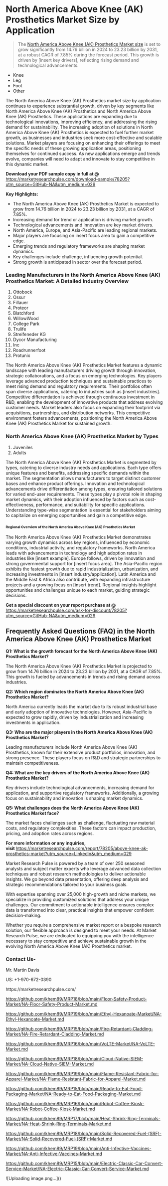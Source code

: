 <h1>North America Above Knee (AK) Prosthetics Market&nbsp;Size by Application</h1><blockquote><p>The <a href="https://marketresearchpulse.com/download-sample/78205?utm_source=GitHub-NA&amp;utm_medium=029">North America Above Knee (AK) Prosthetics Market size</a> is set to grow significantly from 14.76 billion in 2024 to 23.23 billion by 2031, at a robust CAGR of 7.85% during the forecast period. This growth is driven by [insert key drivers], reflecting rising demand and technological advancements.</p></blockquote><ul><li>Knee<li> Leg<li> Foot<li> Other</li></ul><p>The North America Above Knee (AK) Prosthetics market size by application continues to experience substantial growth, driven by key segments like North America Above Knee (AK) Prosthetics and North America Above Knee (AK) Prosthetics. These applications are expanding due to technological innovations, improving efficiency, and addressing the rising demand for sustainability. The increasing adoption of solutions in North America Above Knee (AK) Prosthetics is expected to fuel further market growth, as businesses and industries seek more cost-effective and scalable solutions. Market players are focusing on enhancing their offerings to meet the specific needs of these growing application areas, positioning themselves for continued success. As new applications emerge and trends evolve, companies will need to adapt and innovate to stay competitive in this dynamic market.</p><p><strong>Download your PDF sample copy in full at @ </strong><a href="https://marketresearchpulse.com/download-sample/78205?utm_source=GitHub-NA&amp;utm_medium=029">https://marketresearchpulse.com/download-sample/78205?utm_source=GitHub-NA&amp;utm_medium=029</a></p><p><strong>Key Highlights: </strong></p><ul><li>The North America Above Knee (AK) Prosthetics Market is expected to grow from 14.76 billion in 2024 to 23.23 billion by 2031, at a CAGR of 7.85%.</li><li>Increasing demand for trend or application is driving market growth.</li><li>Technological advancements and innovation are key market drivers.</li><li>North America, Europe, and Asia-Pacific are leading regional markets.</li><li>Major players are focusing on insert focus area to gain a competitive edge.</li><li>Emerging trends and regulatory frameworks are shaping market dynamics.</li><li>Key challenges include challenge, influencing growth potential.</li><li>Strong growth is anticipated in sector over the forecast period.</li></ul><h3>Leading Manufacturers in the North America Above Knee (AK) Prosthetics Market: A Detailed Industry Overview</h3><ol><li>Ottobock</li><li>Ossur</li><li>Fillauer</li><li>Proteor</li><li>Blatchford</li><li>WillowWood</li><li>College Park</li><li>Trulife</li><li>Streifeneder KG</li><li>Dycor Manufacturing</li><li>Inc</li><li>Roadrunnerfoot</li><li>Protunix</li></ol><div class="flex max-w-full flex-col flex-grow"><div class="min-h-8 text-message flex w-full flex-col items-end gap-2 whitespace-normal break-words [.text-message+&amp;]:mt-5" dir="auto" data-message-author-role="assistant" data-message-id="fd8432e4-4910-450d-b182-61b7bfb0a01f" data-message-model-slug="gpt-4o"><div class="flex w-full flex-col gap-1 empty:hidden first:pt-[3px]"><div class="markdown prose w-full break-words dark:prose-invert light"><p>The North America Above Knee (AK) Prosthetics Market features a dynamic landscape with leading manufacturers driving growth through innovation, strategic collaborations, and a focus on emerging technologies. Key players leverage advanced production techniques and sustainable practices to meet rising demand and regulatory requirements. Their portfolios often span diverse applications, catering to industries such as [insert industries]. Competitive differentiation is achieved through continuous investment in R&amp;D, enabling the development of innovative products that address evolving customer needs. Market leaders also focus on expanding their footprint via acquisitions, partnerships, and distribution networks. This competitive environment fosters advancements, positioning the North America Above Knee (AK) Prosthetics Market for sustained growth.</p></div></div></div></div><h3>North America Above Knee (AK) Prosthetics Market by Types</h3><ol><li>Juveniles<li> Adults</li></ol><div class="flex max-w-full flex-col flex-grow"><div class="min-h-8 text-message flex w-full flex-col items-end gap-2 whitespace-normal break-words [.text-message+&amp;]:mt-5" dir="auto" data-message-author-role="assistant" data-message-id="084470be-0bb7-4664-bddf-5156b4f41249" data-message-model-slug="gpt-4o-mini"><div class="flex w-full flex-col gap-1 empty:hidden first:pt-[3px]"><div class="markdown prose w-full break-words dark:prose-invert light"><p>The North America Above Knee (AK) Prosthetics Market is segmented by types, catering to diverse industry needs and applications. Each type offers unique features and benefits, addressing specific demands within the market. The segmentation allows manufacturers to target distinct customer bases and enhance product offerings. Innovation and technological advancements drive differentiation among types, ensuring tailored solutions for varied end-user requirements. These types play a pivotal role in shaping market dynamics, with their adoption influenced by factors such as cost-effectiveness, performance, and suitability for specific applications. Understanding type-wise segmentation is essential for stakeholders aiming to capitalize on emerging opportunities and gain a competitive edge.</p></div></div></div></div><h3><span style="font-size: 11px;">Regional Overview of the North America Above Knee (AK) Prosthetics Market</span></h3><div class="flex max-w-full flex-col flex-grow"><div class="min-h-8 text-message flex w-full flex-col items-end gap-2 whitespace-normal break-words [.text-message+&amp;]:mt-5" dir="auto" data-message-author-role="assistant" data-message-id="e9038762-ce64-4e30-91c9-9bd413514231" data-message-model-slug="gpt-4o-mini"><div class="flex w-full flex-col gap-1 empty:hidden first:pt-[3px]"><div class="markdown prose w-full break-words dark:prose-invert light"><p>The North America Above Knee (AK) Prosthetics Market demonstrates varying growth dynamics across key regions, influenced by economic conditions, industrial activity, and regulatory frameworks. North America leads with advancements in technology and high adoption rates in industries like [insert example]. Europe follows, driven by innovation and strong governmental support for [insert focus area]. The Asia-Pacific region exhibits the fastest growth due to rapid industrialization, urbanization, and increasing investments in [insert industry/application]. Latin America and the Middle East &amp; Africa also contribute, with expanding infrastructure projects and a growing focus on [insert trend]. Regional insights highlight opportunities and challenges unique to each market, guiding strategic decisions.</p></div></div></div></div><p><strong>Get a special discount on your report purchase at @ </strong><a href="https://marketresearchpulse.com/ask-for-discount/78205?utm_source=GitHub-NA&amp;utm_medium=029">https://marketresearchpulse.com/ask-for-discount/78205?utm_source=GitHub-NA&amp;utm_medium=029</a></p><h2>Frequently Asked Questions (FAQ) in the North America Above Knee (AK) Prosthetics Market</h2><p><strong>Q1: What is the growth forecast for the North America Above Knee (AK) Prosthetics Market?</strong></p><p>The North America Above Knee (AK) Prosthetics Market is projected to grow from 14.76 billion in 2024 to 23.23 billion by 2031, at a CAGR of 7.85%. This growth is fueled by advancements in trends and rising demand across industries.</p><p><strong>Q2: Which region dominates the North America Above Knee (AK) Prosthetics Market?</strong></p><p>North America currently leads the market due to its robust industrial base and early adoption of innovative technologies. However, Asia-Pacific is expected to grow rapidly, driven by industrialization and increasing investments in application.</p><p><strong>Q3: Who are the major players in the North America Above Knee (AK) Prosthetics Market?</strong></p><p>Leading manufacturers include North America Above Knee (AK) Prosthetics, known for their extensive product portfolios, innovation, and strong presence. These players focus on R&amp;D and strategic partnerships to maintain competitiveness.</p><p><strong>Q4: What are the key drivers of the North America Above Knee (AK) Prosthetics Market?</strong></p><p>Key drivers include technological advancements, increasing demand for application, and supportive regulatory frameworks. Additionally, a growing focus on sustainability and innovation is shaping market dynamics.</p><p><strong>Q5: What challenges does the North America Above Knee (AK) Prosthetics Market face?</strong></p><p>The market faces challenges such as challenge, fluctuating raw material costs, and regulatory complexities. These factors can impact production, pricing, and adoption rates across regions.</p><p><strong>For more information or any inquiries, visit&nbsp;</strong><a href="https://marketresearchpulse.com/report/78205/above-knee-ak-prosthetics-market?utm_source=Linkedin&utm_medium=029">https://marketresearchpulse.com/report/78205/above-knee-ak-prosthetics-market?utm_source=Linkedin&utm_medium=029</a></p><p>Market Research Pulse is powered by a team of over 250 seasoned analysts and subject matter experts who leverage advanced data collection techniques and robust research methodologies to deliver actionable insights. We go beyond data presentation, offering deep analysis and strategic recommendations tailored to your business goals.</p><p>With expertise spanning over 25,000 high-growth and niche markets, we specialize in providing customized solutions that address your unique challenges. Our commitment to actionable intelligence ensures complex data is transformed into clear, practical insights that empower confident decision-making.</p><p>Whether you require a comprehensive market report or a bespoke research solution, our flexible approach is designed to meet your needs. At Market Research Pulse, we are dedicated to equipping you with the intelligence necessary to stay competitive and achieve sustainable growth in the evolving North America Above Knee (AK) Prosthetics market.</p><h3><strong>Contact Us-</strong></h3><p>Mr. Martin Davis</p><p>US: +1-970-672-0390</p><p>https://marketresearchpulse.com/</p><p><a href="https://github.com/khem89/MRP18/blob/main/Floor-Safety-Product-Market/NA-Floor-Safety-Product-Market.md">https://github.com/khem89/MRP18/blob/main/Floor-Safety-Product-Market/NA-Floor-Safety-Product-Market.md</a></p><p><a href="https://github.com/khem89/MRP19/blob/main/Ethyl-Hexanoate-Market/NA-Ethyl-Hexanoate-Market.md">https://github.com/khem89/MRP19/blob/main/Ethyl-Hexanoate-Market/NA-Ethyl-Hexanoate-Market.md</a></p><p><a href="https://github.com/khem89/MRP15/blob/main/Fire-Retardant-Cladding-Market/NA-Fire-Retardant-Cladding-Market.md">https://github.com/khem89/MRP15/blob/main/Fire-Retardant-Cladding-Market/NA-Fire-Retardant-Cladding-Market.md</a></p><p><a href="https://github.com/khem89/MRP16/blob/main/VoLTE-Market/NA-VoLTE-Market.md">https://github.com/khem89/MRP16/blob/main/VoLTE-Market/NA-VoLTE-Market.md</a></p><p><a href="https://github.com/khem89/MRP18/blob/main/Cloud-Native-SIEM-Market/NA-Cloud-Native-SIEM-Market.md">https://github.com/khem89/MRP18/blob/main/Cloud-Native-SIEM-Market/NA-Cloud-Native-SIEM-Market.md</a></p><p><a href="https://github.com/khem89/MRP19/blob/main/Flame-Resistant-Fabric-for-Apparel-Market/NA-Flame-Resistant-Fabric-for-Apparel-Market.md">https://github.com/khem89/MRP19/blob/main/Flame-Resistant-Fabric-for-Apparel-Market/NA-Flame-Resistant-Fabric-for-Apparel-Market.md</a></p><p><a href="https://github.com/khem89/MRP15/blob/main/Ready-to-Eat-Food-Packaging-Market/NA-Ready-to-Eat-Food-Packaging-Market.md">https://github.com/khem89/MRP15/blob/main/Ready-to-Eat-Food-Packaging-Market/NA-Ready-to-Eat-Food-Packaging-Market.md</a></p><p><a href="https://github.com/khem89/MRP16/blob/main/Robot-Coffee-Kiosk-Market/NA-Robot-Coffee-Kiosk-Market.md">https://github.com/khem89/MRP16/blob/main/Robot-Coffee-Kiosk-Market/NA-Robot-Coffee-Kiosk-Market.md</a></p><p><a href="https://github.com/khem89/MRP17/blob/main/Heat-Shrink-Ring-Terminals-Market/NA-Heat-Shrink-Ring-Terminals-Market.md">https://github.com/khem89/MRP17/blob/main/Heat-Shrink-Ring-Terminals-Market/NA-Heat-Shrink-Ring-Terminals-Market.md</a></p><p><a href="https://github.com/khem89/MRP18/blob/main/Solid-Recovered-Fuel-(SRF)-Market/NA-Solid-Recovered-Fuel-(SRF)-Market.md">https://github.com/khem89/MRP18/blob/main/Solid-Recovered-Fuel-(SRF)-Market/NA-Solid-Recovered-Fuel-(SRF)-Market.md</a></p><p><a href="https://github.com/khem89/MRP19/blob/main/Anti-Infective-Vaccines-Market/NA-Anti-Infective-Vaccines-Market.md">https://github.com/khem89/MRP19/blob/main/Anti-Infective-Vaccines-Market/NA-Anti-Infective-Vaccines-Market.md</a></p><p><a href="https://github.com/khem89/MRP15/blob/main/Electric-Classic-Car-Convert-Service-Market/NA-Electric-Classic-Car-Convert-Service-Market.md">https://github.com/khem89/MRP15/blob/main/Electric-Classic-Car-Convert-Service-Market/NA-Electric-Classic-Car-Convert-Service-Market.md</a></p>
![Uploading image.png…]()
